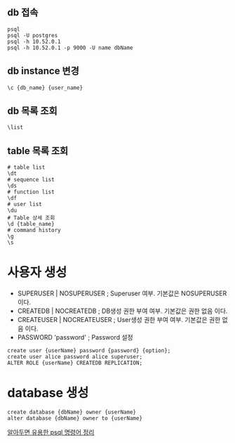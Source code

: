 
## db 접속
```
psql
psql -U postgres
psql -h 10.52.0.1
psql -h 10.52.0.1 -p 9000 -U name dbName
```

## db instance 변경
```
\c {db_name} {user_name}
```

## db 목록 조회
```
\list
```

## table 목록 조회
```
# table list
\dt
# sequence list
\ds
# function list
\df
# user list 
\du
# Table 상세 조회
\d {table_name}
# command history
\g
\s
```

# 사용자 생성
* SUPERUSER | NOSUPERUSER ; Superuser 여부. 기본값은 NOSUPERUSER이다.
* CREATEDB | NOCREATEDB ; DB생성 권한 부여 여부. 기본값은 권한 없음 이다.
* CREATEUSER | NOCREATEUSER ; User생성 권한 부여 여부. 기본값은 권한 없음 이다.
* PASSWORD 'password' ; Password 설정
```
create user {userName} password {password} {option};
create user alice password alice superuser;
ALTER ROLE {userName} CREATEDB REPLICATION;
```

# database 생성
```
create database {dbName} owner {userName}
alter database {dbName} owner to {userName}

```



[알아두면 유용한 psql 명령어 정리](https://browndwarf.tistory.com/51)
